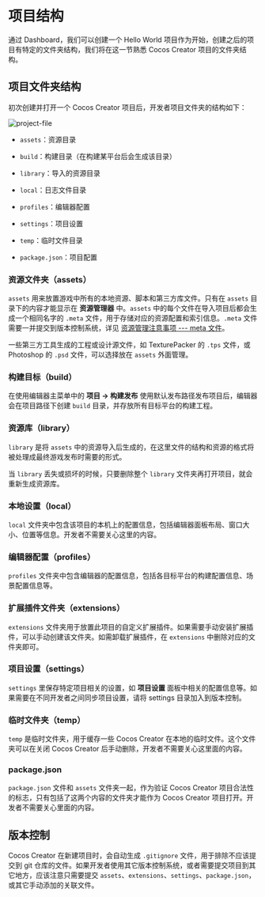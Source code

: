 # 项目结构

通过 Dashboard，我们可以创建一个 Hello World 项目作为开始，创建之后的项目有特定的文件夹结构，我们将在这一节熟悉 Cocos Creator 项目的文件夹结构。

## 项目文件夹结构

初次创建并打开一个 Cocos Creator 项目后，开发者项目文件夹的结构如下：

![project-file](index/project-file.png)

- `assets`：资源目录

- `build`：构建目录（在构建某平台后会生成该目录）

- `library`：导入的资源目录

- `local`：日志文件目录

- `profiles`：编辑器配置
  
- `settings`：项目设置

- `temp`：临时文件目录

- `package.json`：项目配置

### 资源文件夹（assets）

`assets` 用来放置游戏中所有的本地资源、脚本和第三方库文件。只有在 `assets` 目录下的内容才能显示在 **资源管理器** 中。`assets` 中的每个文件在导入项目后都会生成一个相同名字的 `.meta` 文件，用于存储对应的资源配置和索引信息。`.meta` 文件需要一并提交到版本控制系统，详见 [资源管理注意事项 --- meta 文件](../../asset/meta.md)。

一些第三方工具生成的工程或设计源文件，如 TexturePacker 的 `.tps` 文件，或 Photoshop 的 `.psd` 文件，可以选择放在 `assets` 外面管理。

### 构建目标（build）

在使用编辑器主菜单中的 **项目 -> 构建发布** 使用默认发布路径发布项目后，编辑器会在项目路径下创建 `build` 目录，并存放所有目标平台的构建工程。

### 资源库（library）

`library` 是将 `assets` 中的资源导入后生成的，在这里文件的结构和资源的格式将被处理成最终游戏发布时需要的形式。

当 `library` 丢失或损坏的时候，只要删除整个 `library` 文件夹再打开项目，就会重新生成资源库。

### 本地设置（local）

`local` 文件夹中包含该项目的本机上的配置信息，包括编辑器面板布局、窗口大小、位置等信息。开发者不需要关心这里的内容。

### 编辑器配置（profiles）

`profiles` 文件夹中包含编辑器的配置信息，包括各目标平台的构建配置信息、场景配置信息等。

### 扩展插件文件夹（extensions）

`extensions` 文件夹用于放置此项目的自定义扩展插件。如果需要手动安装扩展插件，可以手动创建该文件夹。如需卸载扩展插件，在 `extensions` 中删除对应的文件夹即可。

### 项目设置（settings）

`settings` 里保存特定项目相关的设置，如 **项目设置** 面板中相关的配置信息等。如果需要在不同开发者之间同步项目设置，请将 settings 目录加入到版本控制。

### 临时文件夹（temp）

`temp` 是临时文件夹，用于缓存一些 Cocos Creator 在本地的临时文件。这个文件夹可以在关闭 Cocos Creator 后手动删除，开发者不需要关心这里面的内容。

### package.json

`package.json` 文件和 `assets` 文件夹一起，作为验证 Cocos Creator 项目合法性的标志，只有包括了这两个内容的文件夹才能作为 Cocos Creator 项目打开。开发者不需要关心里面的内容。

## 版本控制

Cocos Creator 在新建项目时，会自动生成 `.gitignore` 文件，用于排除不应该提交到 git 仓库的文件。如果开发者使用其它版本控制系统，或者需要提交项目到其它地方，应该注意只需要提交 `assets`、`extensions`、`settings`、`package.json`，或其它手动添加的关联文件。
